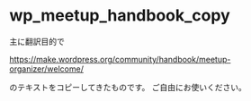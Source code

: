 # wp_meetup_handbook_copy

主に翻訳目的で

https://make.wordpress.org/community/handbook/meetup-organizer/welcome/

のテキストをコピーしてきたものです。
ご自由にお使いください。
